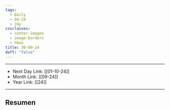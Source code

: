 ```yaml
---
tags:
  - Daily
  - 04-24
  - 24y
cssclasses:
  - center-images
  - image-borders
  - hbox
title: 30-09-24
daft: "false"
---
```

---
- Next Day Link: [[01-10-24]]
- Month Link: [[09-24]] 
- Year Link: [[24]]
___
## Resumen 
